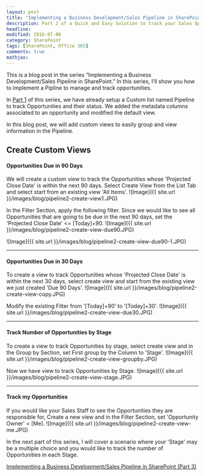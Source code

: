 ```yaml
---
layout: post
title: "Implementing a Business Development/Sales Pipeline in SharePoint (Part 2)"
description: Part 2 of a Quick and Easy Solution to track your Sales Opportunities in SharePoint.
headline: 
modified: 2016-07-06
category: SharePoint
tags: [SharePoint, Office 365]
comments: true
mathjax: 
---
```


This is a blog post in the series “Implementing a Business Development/Sales Pipeline in SharePoint.”  In this series, I’ll show you how to implement a Pipline to manage and track opportunities.

In <a href="{{ site.github.url }}/blog/sharepoint-sales-pipeline">Part 1</a> of this series, we have already setup a Custom list named Pipeline to track Opportunities and their status. We added the metadata columns associated to an opportunity and modified the default view. 


In this blog post, we will add custom views to easily group and view information in the Pipeline.

## Create Custom Views

#### Opportunities Due in 90 Days
We will create a custom view to track the Opportunities whose 'Projected Close Date' is within the next 90 days. Select Create View from the List Tab and select start from an existing view 'All Items'.
![Image]({{ site.url }}/images/blog/pipeline2-create-view1.JPG)

In the Filter Section, apply the following filter. Since we would like to see all Opportunities that are going to be due in the next 90 days, set the 'Projected Close Date' <= [Today]+90.
![Image]({{ site.url }}/images/blog/pipeline2-create-view-due90.JPG)

![Image]({{ site.url }}/images/blog/pipeline2-create-view-due90-1.JPG)

---

#### Opportunities Due in 30 Days
To create a view to track Opportunities whose 'Projected Close Date' is within the next 30 days, select create view and start from the existing view we just created 'Due 90 Days'.
![Image]({{ site.url }}/images/blog/pipeline2-create-view-copy.JPG) 

Modify the existing Filter from '[Today]+90' to '[Today]+30'.
![Image]({{ site.url }}/images/blog/pipeline2-create-view-due30.JPG)

---

#### Track Number of Opportunities by Stage

To create a view to track Opportunities by stage, select create view and in the Group by Section, set First group by the Column to 'Stage'.
![Image]({{ site.url }}/images/blog/pipeline2-create-view-groupby.JPG) 

Now we have view to track Opportunities by Stage.
![Image]({{ site.url }}/images/blog/pipeline2-create-view-stage.JPG)

---

#### Track my Opportunities

If you would like your Sales Staff to see the Opportunities they are responsible for, Create a new view and in the Filter Section, set 'Opportunity Owner' = [Me].
![Image]({{ site.url }}/images/blog/pipeline2-create-view-me.JPG)

In the next part of this series, I will cover a scenario where your 'Stage' may be a multiple choice and you would like to track the number of Opportunities in each Stage.

<a href="{{ site.url }}/blog/sharepoint-sales-pipeline-3">Implementing a Business Development/Sales Pipeline in SharePoint (Part 3)</a>